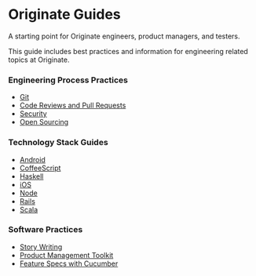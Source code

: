 # Originate Guides

A starting point for Originate engineers, product managers, and testers.

This guide includes best practices and information for engineering related topics at Originate.

### Engineering Process Practices

* [Git](practices/git.md)
* [Code Reviews and Pull Requests](practices/pull_requests.md)
* [Security](security)
* [Open Sourcing](practices/open_sourcing.md)

### Technology Stack Guides

* [Android](android/README.md)
* [CoffeeScript](javascript/coffeescript.md)
* [Haskell](haskell/README.md)
* [iOS](ios/README.md)
* [Node](javascript/node_js.md)
* [Rails](ruby/rails.md)
* [Scala](scala/README.md)

### Software Practices

* [Story Writing](product/story.md)
* [Product Management Toolkit](product/product_toolkit.md)
* [Feature Specs with Cucumber](cucumber.md)
